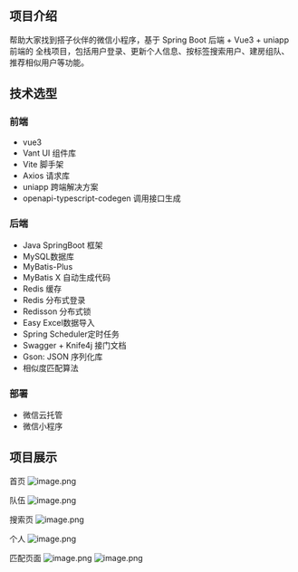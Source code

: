 ## 项目介绍
帮助大家找到搭子伙伴的微信小程序，基于 Spring Boot 后端 + Vue3 + uniapp 前端的 全栈项目，包括用户登录、更新个人信息、按标签搜索用户、建房组队、推荐相似用户等功能。


## 技术选型
### 前端

- vue3
- Vant UI 组件库
- Vite 脚手架
- Axios 请求库
- uniapp 跨端解决方案
- openapi-typescript-codegen 调用接口生成
### 后端

- Java SpringBoot 框架
- MySQL数据库
- MyBatis-Plus
- MyBatis X 自动生成代码
- Redis 缓存
- Redis 分布式登录
- Redisson 分布式锁
- Easy Excel数据导入
- Spring Scheduler定时任务
- Swagger + Knife4j 接门文档
- Gson: JSON 序列化库
- 相似度匹配算法

### 部署

- 微信云托管
- 微信小程序

## 项目展示

首页
![image.png](https://cdn.nlark.com/yuque/0/2024/png/35349136/1725179755526-9b241974-7eb5-48e1-a6bc-7e32e643354a.png#averageHue=%23f1efed&clientId=ua1de4239-44e1-4&from=paste&height=816&id=ucf65812c&originHeight=1020&originWidth=477&originalType=binary&ratio=1.25&rotation=0&showTitle=false&size=128360&status=done&style=none&taskId=u5898dc0e-a709-48ea-9cd7-08a27d64a0d&title=&width=381.6)

队伍
![image.png](https://cdn.nlark.com/yuque/0/2024/png/35349136/1725179783027-6a0a19a5-e5d4-4b61-8ed1-34cd951f239a.png#averageHue=%23efe6ca&clientId=ua1de4239-44e1-4&from=paste&height=817&id=u8c025d49&originHeight=1021&originWidth=472&originalType=binary&ratio=1.25&rotation=0&showTitle=false&size=94895&status=done&style=none&taskId=ud53b19bc-16a5-4d5f-984f-ab473bfc1c5&title=&width=377.6)

搜索页
![image.png](https://cdn.nlark.com/yuque/0/2024/png/35349136/1725179799160-a2a16b62-31ab-46a7-ad6b-fe2ff459f698.png#averageHue=%23edefdf&clientId=ua1de4239-44e1-4&from=paste&height=816&id=udd020c1e&originHeight=1020&originWidth=472&originalType=binary&ratio=1.25&rotation=0&showTitle=false&size=37705&status=done&style=none&taskId=u0f202c70-4b02-48e6-b857-645e91db7ee&title=&width=377.6)

个人
![image.png](https://cdn.nlark.com/yuque/0/2024/png/35349136/1725179816390-16ce9891-f1dd-4b6d-a020-75e832f09454.png#averageHue=%23d1e2d6&clientId=ua1de4239-44e1-4&from=paste&height=820&id=u99d05e7b&originHeight=1025&originWidth=472&originalType=binary&ratio=1.25&rotation=0&showTitle=false&size=262017&status=done&style=none&taskId=u826ccc70-7edc-4373-86be-1ff41e27358&title=&width=377.6)

匹配页面
![image.png](https://cdn.nlark.com/yuque/0/2024/png/35349136/1725179869994-e5cf99a8-b29c-48f2-9798-46706db6fa2e.png#averageHue=%23759af8&clientId=ua1de4239-44e1-4&from=paste&height=815&id=thz5G&originHeight=1019&originWidth=471&originalType=binary&ratio=1.25&rotation=0&showTitle=false&size=36441&status=done&style=none&taskId=ufaa2c877-80c0-48d6-bc25-90f9ab3b709&title=&width=376.8)
![image.png](https://cdn.nlark.com/yuque/0/2024/png/35349136/1725179954547-3a1aacee-783c-407a-a5cd-a68d51428fe9.png#averageHue=%23f9faf4&clientId=uaebe62f3-6279-4&from=paste&height=818&id=udd39cbbb&originHeight=1022&originWidth=478&originalType=binary&ratio=1.25&rotation=0&showTitle=false&size=131495&status=done&style=none&taskId=u67a74faa-b732-4f6e-a14c-bdfff6cff8f&title=&width=382.4)
